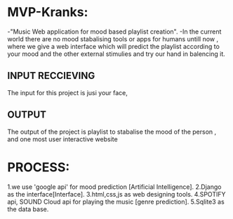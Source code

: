 # MVP-Kranks:
-"Music  Web application for mood based playlist creation".
-In the current world there are no mood stabalising tools or apps for humans untill now ,  where we give a web interface which will predict the playlist according to your mood and the other external  stimulies and try our hand in balencing it.


## INPUT RECCIEVING
The input for this project is jusi your face,

## OUTPUT
The output of the project is playlist to stabalise the mood of the person , and one most user interactive website

# PROCESS:
1.we use 'google api' for mood prediction [Artificial Intelligence].
2.Django   as the interface[Interface].
3.html,css,js as web designing tools.
4.SPOTIFY api, SOUND Cloud api for playing the music [genre prediction].
5.Sqlite3 as the data base.
